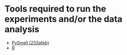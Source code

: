 # Tools required to run the experiments and/or the data analysis

- [PySmell (233afeb)](https://github.com/chenzhifei731/Pysmell/tree/233afebac24c910be89d065ffa661ec72458a62c)
- [R](https://www.r-project.org)
